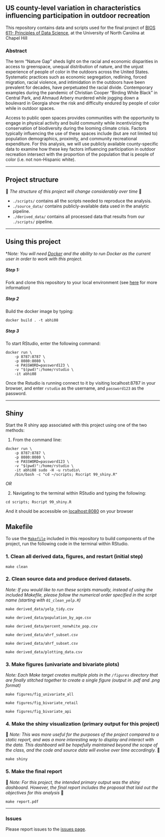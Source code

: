## US county-level variation in characteristics influencing participation in outdoor recreation

This repository contains data and scripts used for the final project of [BIOS 611- Principles of Data Science](https://github.com/Vincent-Toups/datasci611), at the University of North Carolina at Chapel Hill  


### Abstract
The term “Nature Gap” sheds light on the racial and economic disparities in access to greenspace, unequal distribution of nature, and the unjust experience of people of color in the outdoors across the United States. Systematic practices such as economic segregation, redlining, forced migration, racial violence, and intimidation in the outdoors have been prevalent for decades, have perpetuated the racial divide. Contemporary examples during the pandemic of Christian Cooper “Birding While Black” in Central Park, and Ahmaud Arbery murdered while jogging down a boulevard in Georgia show the risk and difficulty endured by people of color while in outdoor spaces.  

Access to public open spaces provides communities with the opportunity to engage in physical activity and build community while incentivizing the conservation of biodiversity during the looming climate crisis. Factors typically influencing the use of these spaces include (but are not limited to) population demographics, proximity, and community recreational expenditure. For this analysis, we will use publicly available county-specific data to examine how these key factors influencing participation in outdoor recreation intersect with the proportion of the population that is people of color (i.e. not non-Hispanic white).  

---
## Project structure 
:construction: *The structure of this project will change considerably over time* :construction:

  - `./scripts/` contains all the scripts needed to reproduce the analysis. 
  - `./source_data/` contains publicly-available data used in the analytic pipeline.
  - `./derived_data/` contains all processed data that results from our `./scripts/` pipeline.
---
## Using this project

**Note: You will need [Docker](https://www.docker.com/) and the ability to run Docker as the current user in order to work with this project.*

##### Step 1: 
Fork and clone this repository to your local environment (see [here](https://docs.github.com/en/get-started/quickstart/fork-a-repo) for more information)

##### Step 2

Build the docker image by typing:
```
docker build . -t abhi08
```

##### Step 3

To start RStudio, enter the following command:

```
docker run \
    -p 8787:8787 \
    -p 8080:8080 \
    -e PASSWORD=password123 \
    -v "$(pwd)":/home/rstudio \
    -it abhi08
```

Once the Rstudio is running connect to it by visiting localhost:8787 in your browser, and enter `rstudio` as the username, and `password123` as the password. 

---
## Shiny 

Start the R shiny app associated with this project using one of the two methods:

1. From the command line:

```
docker run \
    -p 8787:8787 \
    -p 8080:8080 \
    -e PASSWORD=password123 \
    -v "$(pwd)":/home/rstudio \
    -it abhi08 sudo -H -u rstudio\
    /bin/bash -c "cd ~/scripts; Rscript 99_shiny.R"
```
*OR*

2. Navigating to the terminal within RStudio and typing the following:
  
``` 
cd scripts; Rscript 99_shiny.R
```
And it should be accessible on [localhost:8080](http://localhost:8080/) on your browser

## Makefile

To use the [`Makefile`](Makefile) included in this repository to build components of the project, run the following code in the terminal within RStudio.

### 1.  Clean all derived data, figures, and restart (initial step)
```
make clean
```
### 2. Clean source data and produce derived datasets.
  _Note: If you would like to run these scripts manually, instead of using the included Makefile, please follow the numerical order specified in the script name (starting with `01_clean_yelp.R`)_
```
make derived_data/yelp_tidy.csv

make derived_data/population_by_age.csv

make derived_data/percent_nonwhite_pop.csv

make derived_data/ahrf_subset.csv

make derived_data/ahrf_subset.csv

make derived_data/plotting_data.csv
```
### 3. Make figures (univariate and bivariate plots)
_Note: Each Make target creates multiple plots in the `/figures` directory that are finally stitched together to create a single figure (output in .pdf and .png format)_
```
make figures/fig_univariate_all

make figures/fig_bivariate_retail

make figures/fig_bivariate_api
```
### 4. Make the shiny visualization (primary output for this project)
:construction: _Note: This was more useful for the purposes of the project compared to a static report, and was a more interesting way to display and interact with the data. This dashboard will be hopefully maintained beyond the scope of the class, and the code and source data will evolve over time accordingly._ :construction:
```
make shiny
```

### 5. Make the final report 
:construction: _Note: For this project, the intended primary output was the shiny dashboard. However, the final report includes the proposal that laid out the objectives for this analysis_ :construction:
```
make report.pdf
```

---
### Issues 

Please report issues to the [issues page](https://github.com/abhatia08/bios-611-project/issues).
